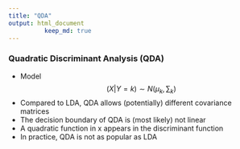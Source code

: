 ```yaml
---
title: "QDA"
output: html_document
          keep_md: true
---
```


### Quadratic Discriminant Analysis (QDA)
* Model $$(X|Y = k) \sim N(\mu_k, \sum_k)$$
* Compared to LDA, QDA allows (potentially) different covariance matrices
* The decision boundary of QDA is (most likely) not linear
* A quadratic function in x appears in the discriminant function
* In practice, QDA is not as popular as LDA